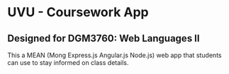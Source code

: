 # UVU - Coursework App
## Designed for DGM3760: Web Languages II

This a MEAN (Mong Express.js Angular.js Node.js) web app that students can use to stay informed on class details.


